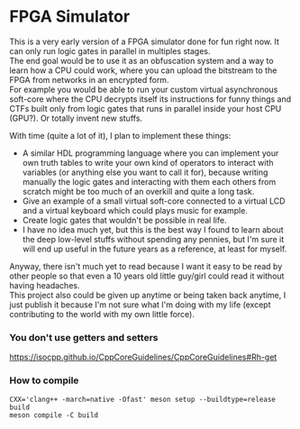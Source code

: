 # FPGA Simulator

This is a very early version of a FPGA simulator done for fun right now. It can only run logic gates in parallel in multiples stages.  
The end goal would be to use it as an obfuscation system and a way to learn how a CPU could work, where you can upload the bitstream to the FPGA from networks in an encrypted form.  
For example you would be able to run your custom virtual asynchronous soft-core where the CPU decrypts itself its instructions for funny things and CTFs built only from logic gates that runs in parallel inside your host CPU (GPU?). Or totally invent new stuffs.   

With time (quite a lot of it), I plan to implement these things:
-  A similar HDL programming language where you can implement your own truth tables to write your own kind of operators to interact with variables (or anything else you want to call it for), because writing manually the logic gates and interacting with them each others from scratch might be too much of an overkill and quite a long task.
- Give an example of a small virtual soft-core connected to a virtual LCD and a virtual keyboard which could plays music for example.
- Create logic gates that wouldn't be possible in real life.
- I have no idea much yet, but this is the best way I found to learn about the deep low-level stuffs without spending any pennies, but I'm sure it will end up useful in the future years as a reference, at least for myself.

Anyway, there isn't much yet to read because I want it easy to be read by other people so that even a 10 years old little guy/girl could read it without having headaches.  
This project also could be given up anytime or being taken back anytime, I just publish it because I'm not sure what I'm doing with my life (except contributing to the world with my own little force).

### You don't use getters and setters
https://isocpp.github.io/CppCoreGuidelines/CppCoreGuidelines#Rh-get

### How to compile
```
CXX='clang++ -march=native -Ofast' meson setup --buildtype=release build
meson compile -C build
```
